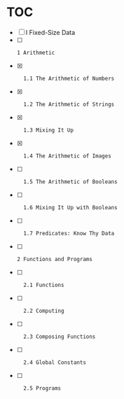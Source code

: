 # TOC

- [ ] I Fixed-Size Data
- [ ]     1 Arithmetic
- [x]       1.1 The Arithmetic of Numbers
- [x]       1.2 The Arithmetic of Strings
- [x]       1.3 Mixing It Up
- [x]       1.4 The Arithmetic of Images
- [ ]       1.5 The Arithmetic of Booleans
- [ ]       1.6 Mixing It Up with Booleans
- [ ]       1.7 Predicates: Know Thy Data
- [ ]     2 Functions and Programs
- [ ]       2.1 Functions
- [ ]       2.2 Computing
- [ ]       2.3 Composing Functions
- [ ]       2.4 Global Constants
- [ ]       2.5 Programs
